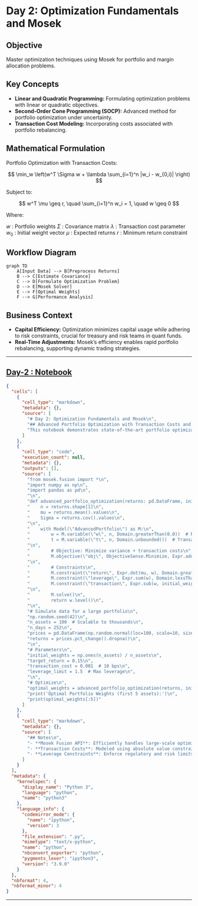 # Day 2: Optimization Fundamentals and Mosek

## Objective
Master optimization techniques using Mosek for portfolio and margin allocation problems.

## Key Concepts
- __Linear and Quadratic Programming:__ Formulating optimization problems with linear or quadratic objectives.
- __Second-Order Cone Programming (SOCP):__ Advanced method for portfolio optimization under uncertainty.
- __Transaction Cost Modeling:__ Incorporating costs associated with portfolio rebalancing.

## Mathematical Formulation
Portfolio Optimization with Transaction Costs:

$$
\min_w \left(w^T \Sigma w + \lambda \sum_{i=1}^n |w_i - w_{0,i}| \right)
$$

Subject to:

$$
w^T \mu \geq r, \quad \sum_{i=1}^n w_i = 1, \quad w \geq 0
$$

Where:

$w$ : Portfolio weights
$\Sigma$ : Covariance matrix
$\lambda$ : Transaction cost parameter
$w_0$ : Initial weight vector
$\mu$ : Expected returns
$r$ : Minimum return constraint

## Workflow Diagram
```mermaid
graph TD
    A[Input Data] --> B[Preprocess Returns]
    B --> C[Estimate Covariance]
    C --> D[Formulate Optimization Problem]
    D --> E[Mosek Solver]
    E --> F[Optimal Weights]
    F --> G[Performance Analysis]
```

## Business Context
- __Capital Efficiency:__ Optimization minimizes capital usage while adhering to risk constraints, crucial for treasury and risk teams in quant funds.
- __Real-Time Adjustments:__ Mosek’s efficiency enables rapid portfolio rebalancing, supporting dynamic trading strategies.

---

## [__Day-2 : Notebook__](./notebooks/day2_notebook.ipynb)
```json
{
  "cells": [
    {
      "cell_type": "markdown",
      "metadata": {},
      "source": [
        "# Day 2: Optimization Fundamentals and Mosek\n",
        "## Advanced Portfolio Optimization with Transaction Costs and Leverage Constraints\n",
        "This notebook demonstrates state-of-the-art portfolio optimization using Mosek, incorporating realistic constraints for large-scale, multi-asset strategies."
      ]
    },
    {
      "cell_type": "code",
      "execution_count": null,
      "metadata": {},
      "outputs": [],
      "source": [
        "from mosek.fusion import *\n",
        "import numpy as np\n",
        "import pandas as pd\n",
        "\n",
        "def advanced_portfolio_optimization(returns: pd.DataFrame, initial_weights: np.ndarray, target_return: float, transaction_cost: float, leverage_limit: float) -> np.ndarray:\n",
        "    n = returns.shape[1]\n",
        "    mu = returns.mean().values\n",
        "    Sigma = returns.cov().values\n",
        "\n",
        "    with Model(\"AdvancedPortfolio\") as M:\n",
        "        w = M.variable(\"w\", n, Domain.greaterThan(0.0))  # No shorting\n",
        "        t = M.variable(\"t\", n, Domain.unbounded())  # Transaction cost variable\n",
        "\n",
        "        # Objective: Minimize variance + transaction costs\n",
        "        M.objective(\"obj\", ObjectiveSense.Minimize, Expr.add(Expr.dot(w, Expr.mul(Sigma, w)), Expr.mul(transaction_cost, Expr.sum(t))))\n",
        "\n",
        "        # Constraints\n",
        "        M.constraint(\"return\", Expr.dot(mu, w), Domain.greaterThan(target_return))\n",
        "        M.constraint(\"leverage\", Expr.sum(w), Domain.lessThan(leverage_limit))\n",
        "        M.constraint(\"transaction\", Expr.sub(w, initial_weights), Domain.equalsTo(t))\n",
        "\n",
        "        M.solve()\n",
        "        return w.level()\n",
        "\n",
        "# Simulate data for a large portfolio\n",
        "np.random.seed(42)\n",
        "n_assets = 100  # Scalable to thousands\n",
        "n_days = 252\n",
        "prices = pd.DataFrame(np.random.normal(loc=100, scale=10, size=(n_days + 1, n_assets)), columns=[f'Asset{i+1}' for i in range(n_assets)])\n",
        "returns = prices.pct_change().dropna()\n",
        "\n",
        "# Parameters\n",
        "initial_weights = np.ones(n_assets) / n_assets\n",
        "target_return = 0.15\n",
        "transaction_cost = 0.001  # 10 bps\n",
        "leverage_limit = 1.5  # Max leverage\n",
        "\n",
        "# Optimize\n",
        "optimal_weights = advanced_portfolio_optimization(returns, initial_weights, target_return, transaction_cost, leverage_limit)\n",
        "print('Optimal Portfolio Weights (first 5 assets):')\n",
        "print(optimal_weights[:5])"
      ]
    },
    {
      "cell_type": "markdown",
      "metadata": {},
      "source": [
        "## Notes\n",
        "- **Mosek Fusion API**: Efficiently handles large-scale optimization problems.\n",
        "- **Transaction Costs**: Modeled using absolute value constraints, approximated via SOCP.\n",
        "- **Leverage Constraints**: Enforce regulatory and risk limits, critical for funds operating under strict mandates."
      ]
    }
  ],
  "metadata": {
    "kernelspec": {
      "display_name": "Python 3",
      "language": "python",
      "name": "python3"
    },
    "language_info": {
      "codemirror_mode": {
        "name": "ipython",
        "version": 3
      },
      "file_extension": ".py",
      "mimetype": "text/x-python",
      "name": "python",
      "nbconvert_exporter": "python",
      "pygments_lexer": "ipython3",
      "version": "3.9.0"
    }
  },
  "nbformat": 4,
  "nbformat_minor": 4
}
```

---
